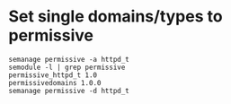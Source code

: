 # Set single domains/types to permissive 

```
semanage permissive -a httpd_t
semodule -l | grep permissive
permissive_httpd_t 1.0 
permissivedomains 1.0.0
semanage permissive -d httpd_t
```

